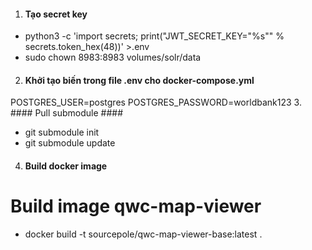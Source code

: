 1. #### Tạo secret key ####
- python3 -c 'import secrets; print("JWT_SECRET_KEY=\"%s\"" % secrets.token_hex(48))' >.env
- sudo chown 8983:8983 volumes/solr/data
2. #### Khởi tạo biến trong file .env cho docker-compose.yml ####
POSTGRES_USER=postgres
POSTGRES_PASSWORD=worldbank123
3. #### Pull submodule ####
- git submodule init
- git submodule update
4. #### Build docker image ####
# Build image qwc-map-viewer
- docker build -t sourcepole/qwc-map-viewer-base:latest .